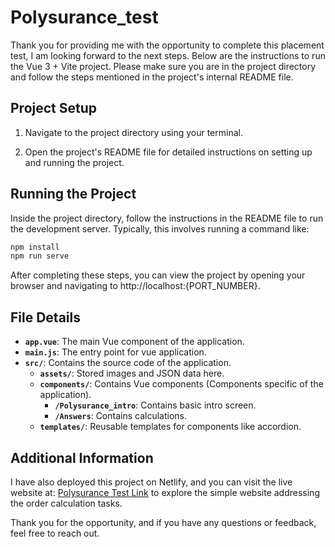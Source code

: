 # Polysurance_test

Thank you for providing me with the opportunity to complete this placement test, I am looking forward to the next steps. Below are the instructions to run the Vue 3 + Vite project. Please make sure you are in the project directory and follow the steps mentioned in the project's internal README file.

## Project Setup
1. Navigate to the project directory using your terminal.

2. Open the project's README file for detailed instructions on setting up and running the project.

## Running the Project
Inside the project directory, follow the instructions in the README file to run the development server. Typically, this involves running a command like:
   ```bash
   npm install
   npm run serve
   ```

After completing these steps, you can view the project by opening your browser and navigating to http://localhost:{PORT_NUMBER}.

## File Details


- **`app.vue`**: The main Vue component of the application.
- **`main.js`**: The entry point for vue application.
- **`src/`**: Contains the source code of the application.
  - **`assets/`**: Stored images and JSON data here.
  - **`components/`**: Contains Vue components (Components specific of the application).
     - **`/Polysurance_intro`**: Contains basic intro screen.
     - **`/Answers`**: Contains calculations.
  - **`templates/`**: Reusable templates for components like accordion.


## Additional Information
I have also deployed this project on Netlify, and you can visit the live website at: [Polysurance Test Link](https://polysurancetest.netlify.app) to explore the simple website addressing the order calculation tasks.

Thank you for the opportunity, and if you have any questions or feedback, feel free to reach out.